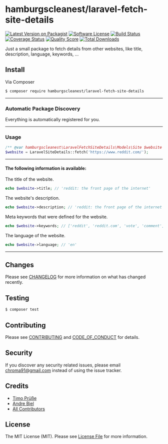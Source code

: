 # hamburgscleanest/laravel-fetch-site-details

[![Latest Version on Packagist][ico-version]][link-packagist]
[![Software License][ico-license]](LICENSE.md)
[![Build Status][ico-travis]][link-travis]
[![Coverage Status][ico-scrutinizer]][link-scrutinizer]
[![Quality Score][ico-code-quality]][link-code-quality]
[![Total Downloads][ico-downloads]][link-downloads]

Just a small package to fetch details from other websites, like title, description, language, keywords, ...

## Install

Via Composer

``` bash
$ composer require hamburgscleanest/laravel-fetch-site-details
```

----------

### Automatic Package Discovery

Everything is automatically registered for you.

----------

### Usage

```php
/** @var hamburgscleanest\LaravelFetchSiteDetails\Models\Site $website */
$website = LaravelSiteDetails::fetch('https://www.reddit.com/');
```

----------

#### The following information is available:

The title of the website.

```php
echo $website->title; // 'reddit: the front page of the internet'
```

The website's description.

```php
echo $website->description; // 'reddit: the front page of the internet'
```

Meta keywords that were defined for the website.

```php
echo $website->keywords; // ['reddit', 'reddit.com', 'vote', 'comment', 'submit']
```

The language of the website.

```php
echo $website->language; // 'en'
```

----------

## Changes

Please see [CHANGELOG](CHANGELOG.md) for more information on what has changed recently.

## Testing

``` bash
$ composer test
```

## Contributing

Please see [CONTRIBUTING](CONTRIBUTING.md) and [CODE_OF_CONDUCT](CODE_OF_CONDUCT.md) for details.

## Security

If you discover any security related issues, please email chroma91@gmail.com instead of using the issue tracker.

## Credits

- [Timo Prüße][link-author]
- [Andre Biel][link-andre]
- [All Contributors][link-contributors]

## License

The MIT License (MIT). Please see [License File](LICENSE.md) for more information.

[ico-version]: https://img.shields.io/packagist/v/hamburgscleanest/laravel-fetch-site-details.svg?style=flat-square
[ico-license]: https://img.shields.io/badge/license-MIT-brightgreen.svg?style=flat-square
[ico-travis]: https://img.shields.io/travis/hamburgscleanest/laravel-fetch-site-details/master.svg?style=flat-square
[ico-scrutinizer]: https://img.shields.io/scrutinizer/coverage/g/hamburgscleanest/laravel-fetch-site-details.svg?style=flat-square
[ico-code-quality]: https://img.shields.io/scrutinizer/g/hamburgscleanest/laravel-fetch-site-details.svg?style=flat-square
[ico-downloads]: https://img.shields.io/packagist/dt/hamburgscleanest/laravel-fetch-site-details.svg?style=flat-square

[link-packagist]: https://packagist.org/packages/hamburgscleanest/laravel-fetch-site-details
[link-travis]: https://travis-ci.org/hamburgscleanest/laravel-fetch-site-details
[link-scrutinizer]: https://scrutinizer-ci.com/g/hamburgscleanest/laravel-fetch-site-details/code-structure
[link-code-quality]: https://scrutinizer-ci.com/g/hamburgscleanest/laravel-fetch-site-details
[link-downloads]: https://packagist.org/packages/hamburgscleanest/laravel-fetch-site-details
[link-author]: https://github.com/Chroma91
[link-andre]: https://github.com/karllson
[link-contributors]: ../../contributors
